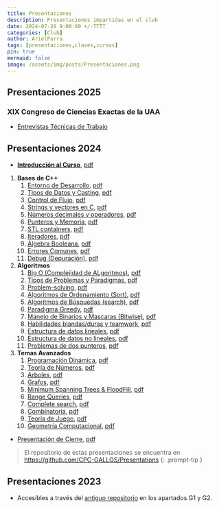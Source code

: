 ```yaml
---
title: Presentaciones
description: Presentaciones impartidas en el club 
date: 2024-07-20 9:00:00 +/-TTTT
categories: [Club]
author: ArielParra 
tags: [presentaciones,clases,cursos]
pin: true
mermaid: false
image: /assets/img/posts/Presentaciones.png
---
```


## Presentaciones 2025

### XIX Congreso de Ciencias Exactas de la UAA

- [Entrevistas Técnicas de Trabajo](https://cpc-gallos.github.io/Presentations/2025/Entrevista_Trabajo.html)

## Presentaciones 2024

- [**Introducción al Curso**](https://cpc-gallos.github.io/Presentations/2024/0-Introduccion.html), [pdf](https://cpc-gallos.github.io/Presentations/2024/0-Introduccion.pdf)

1. **Bases de C++**
    1. [Entorno de Desarrollo](https://cpc-gallos.github.io/Presentations/2024/1_001-Entorno_Desarrollo.html), [pdf](https://cpc-gallos.github.io/Presentations/2024/1_001-Entorno_Desarrollo.pdf)
    1. [Tipos de Datos y Casting](https://cpc-gallos.github.io/Presentations/2024/1_002-Tipos_Datos_Casting.html), [pdf](https://cpc-gallos.github.io/Presentations/2024/1_002-Tipos_Datos_Casting.pdf)
    1. [Control de Flujo](https://cpc-gallos.github.io/Presentations/2024/1_003-Control_Flujo.html), [pdf](https://cpc-gallos.github.io/Presentations/2024/1_003-Control_Flujo.pdf)
    1. [Strings y vectores en C](https://cpc-gallos.github.io/Presentations/2024/1_004-Strings_Vectores_C.html), [pdf](https://cpc-gallos.github.io/Presentations/2024/1_004-Strings_Vectores_C.pdf)
    1. [Números decimales y operadores](https://cpc-gallos.github.io/Presentations/2024/1_005-Decimales_Operadores.html), [pdf](https://cpc-gallos.github.io/Presentations/2024/1_005-Decimales_Operadores.pdf)
    1. [Punteros y Memoria](https://cpc-gallos.github.io/Presentations/2024/1_006-Punteros_Memoria.html), [pdf](https://cpc-gallos.github.io/Presentations/2024/1_006-Punteros_Memoria.pdf)
    1. [STL containers](https://cpc-gallos.github.io/Presentations/2024/1_007-STL_Containers.html), [pdf](https://cpc-gallos.github.io/Presentations/2024/1_007-STL_Containers.pdf)
    1. [Iteradores](https://cpc-gallos.github.io/Presentations/2024/1_008-Iteradores.html), [pdf](https://cpc-gallos.github.io/Presentations/2024/1_008-Iteradores.md)
    1. [Álgebra Booleana](https://cpc-gallos.github.io/Presentations/2024/1_009-Algebra_Booleana.html), [pdf](https://cpc-gallos.github.io/Presentations/2024/1_009-Algebra_Booleana.pdf)
    1. [Errores Comunes](https://cpc-gallos.github.io/Presentations/2024/1_010-Errores_Comunes.html), [pdf](https://cpc-gallos.github.io/Presentations/2024/1_010-Errores_Comunes.pdf)
    1. [Debug (Depuración)](https://cpc-gallos.github.io/Presentations/2024/1_011-Debug.html), [pdf](https://cpc-gallos.github.io/Presentations/2024/1_011-Debug.pdf)
1. **Algoritmos**
    1. [Big O (Complejidad de ALgoritmos)](https://cpc-gallos.github.io/Presentations/2024/2_001-BigO.html), [pdf](https://cpc-gallos.github.io/Presentations/2024/2_001-BigO.pdf)
    1. [Tipos de Problemas y Paradigmas](https://cpc-gallos.github.io/Presentations/2024/2_002-Tipos_Problemas_Paradigmas.html), [pdf](https://cpc-gallos.github.io/Presentations/2024/2_002-Tipos_Problemas_Paradigmas.pdf)
    1. [Problem-solving](https://cpc-gallos.github.io/Presentations/2024/2_003-Problem_Solving.html), [pdf](https://cpc-gallos.github.io/Presentations/2024/2_003-Problem_Solving.pdf) 
    1. [Algoritmos de Ordenamiento (Sort)](https://cpc-gallos.github.io/Presentations/2024/2_004-Algoritmos_Ordenamiento.html), [pdf](https://cpc-gallos.github.io/Presentations/2024/2_004-Algoritmos_Ordenamiento.pdf)
    1. [Algoritmos de Búsquedas (search)](https://cpc-gallos.github.io/Presentations/2024/2_005-Algoritmos_Busqueda.html), [pdf](https://cpc-gallos.github.io/Presentations/2024/2_005-Algoritmos_Busqueda.pdf)
    1. [Paradigma Greedy](https://cpc-gallos.github.io/Presentations/2024/2_006-Greedy.html), [pdf](https://cpc-gallos.github.io/Presentations/2024/2_006-Greedy.html)
    1. [Manejo de Binarios y Mascaras (Bitwise)](https://cpc-gallos.github.io/Presentations/2024/2_007-Binarios.html), [pdf](https://cpc-gallos.github.io/Presentations/2024/2_007-Binarios.pdf)
    1. [Habilidades blandas/duras y teamwork](https://cpc-gallos.github.io/Presentations/2024/2_008-Habilidades_Blandas_Duras.html), [pdf](https://cpc-gallos.github.io/Presentations/2024/2_008-Habilidades_Blandas_Duras.pdf)
    1. [Estructura de datos lineales](https://cpc-gallos.github.io/Presentations/2024/2_009-Estructuras_De_Datos_lineales.html), [pdf](https://cpc-gallos.github.io/Presentations/2024/2_009-Estructuras_De_Datos_lineales.pdf)
    1. [Estructura de datos no lineales](https://cpc-gallos.github.io/Presentations/2024/2_010-Estructuras_De_Datos_no_lineales.html), [pdf](https://cpc-gallos.github.io/Presentations/2024/2_010-Estructuras_De_Datos_no_lineales.pdf)
    1. [Problemas de dos punteros](https://cpc-gallos.github.io/Presentations/2024/2_011-two_pointers.html), [pdf](https://cpc-gallos.github.io/Presentations/2024/2_011-two_pointers.pdf)   
1. **Temas Avanzados**
    1. [Programación Dinámica](https://cpc-gallos.github.io/Presentations/2024/3_001-Programacion_Dinamica.html), [pdf](https://cpc-gallos.github.io/Presentations/2024/3_001-Programacion_Dinamica.pdf)
    1. [Teoría de Números](https://cpc-gallos.github.io/Presentations/2024/3_002-Teoria_Numeros.html), [pdf](https://cpc-gallos.github.io/Presentations/2024/3_002-Teoria_Numeros.pdf)
    1. [Arboles](https://cpc-gallos.github.io/Presentations/2024/3_003-Arboles.html), [pdf](https://cpc-gallos.github.io/Presentations/2024/3_003-Arboles.pdf)
    1. [Grafos](https://cpc-gallos.github.io/Presentations/2024/3_004-Grafos.html), [pdf](https://cpc-gallos.github.io/Presentations/2024/3_004-Grafos.pdf)
    1. [Minimum Spanning Trees & FloodFill](https://cpc-gallos.github.io/Presentations/2024/3_005-MST-Floodfill.html), [pdf](https://cpc-gallos.github.io/Presentations/2024/3_005-MST-Floodfill.pdf)
    1. [Range Queries](https://cpc-gallos.github.io/Presentations/2024/3_006-Ranque_Queries.html), [pdf](https://cpc-gallos.github.io/Presentations/2024/3_006-Ranque_Queries.pdf)
    1. [Complete search](https://cpc-gallos.github.io/Presentations/2024/3_007-Complete_Search.html), [pdf](https://cpc-gallos.github.io/Presentations/2024/3_007-Complete_Search.pdf)
    1. [Combinatoria](https://cpc-gallos.github.io/Presentations/2024/3_008-Combinatoria.html), [pdf](https://cpc-gallos.github.io/Presentations/2024/Combinatoria.pdf)
    1. [Teoría de Juego](https://cpc-gallos.github.io/Presentations/2024/3_009-Teoria_De_Juego.html), [pdf](https://cpc-gallos.github.io/Presentations/2024/3_009-Teoria_De_Juego.pdf)
    1. [Geometría Computacional](https://cpc-gallos.github.io/Presentations/2024/3_010-Geometria_Computacional.html), [pdf](https://cpc-gallos.github.io/Presentations/2024/3_010-Geometria_Computacional.pdf)

-  [Presentación de Cierre](https://cpc-gallos.github.io/Presentations/2024/4-Presentacion_Cierre.html), [pdf](https://cpc-gallos.github.io/Presentations/2024/4-Presentacion_Cierre.pdf)

> El repositorio de estas presentaciones se encuentra en <https://github.com/CPC-GALLOS/Presentations>
{: .prompt-tip }


## Presentaciones 2023

- Accesibles a través del [antiguo repositorio](https://github.com/Chisrra/GALLOS) en los apartados G1 y G2.

